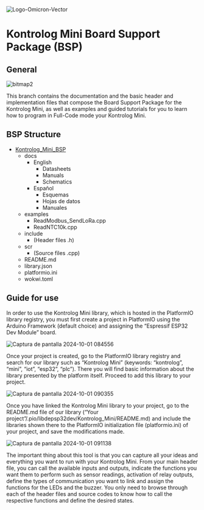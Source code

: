 ![Logo-Omicron-Vector](https://github.com/Omicron-IoT-Solutions/Kontrolog/assets/141452095/1d867a2d-2f0b-40eb-bbb9-566f306320ba)
# Kontrolog Mini Board Support Package (BSP)
## General
![bitmap2](https://github.com/user-attachments/assets/ce062b7b-13b5-4596-9dc3-d58d14262f44)

This branch contains the documentation and the basic header and implementation files that compose the Board Support Package for the Kontrolog Mini, as well as examples and guided tutorials for you to learn how to program in Full-Code mode your Kontrolog Mini.

## BSP Structure

- [Kontrolog_Mini_BSP](https://github.com/Omicron-IoT-Solutions/Kontrolog-Mini/tree/Full-Code/Kontrolog_Mini_BSP)
  - docs
    - English
      - Datasheets
      - Manuals
      - Schematics
    - Español
      - Esquemas
      - Hojas de datos
      - Manuales
  - examples
    - ReadModbus_SendLoRa.cpp
    - ReadNTC10k.cpp
  - include
    - (Header files .h)
  - scr
    - (Source files .cpp)
  - README.md
  - library.json
  - platformio.ini
  - wokwi.toml

## Guide for use
In order to use the Kontrolog Mini library, which is hosted in the PlatformIO library registry, you must first create a project in PlatformIO using the Arduino Framework (default choice) and assigning the “Espressif ESP32 Dev Module” board.

![Captura de pantalla 2024-10-01 084556](https://github.com/user-attachments/assets/755282c3-2c37-470c-a1ab-5080e34b671c)

Once your project is created, go to the PlatformIO library registry and search for our library such as “Kontrolog Mini” (keywords: “kontrolog”, “mini”, “iot”, “esp32”, “plc”). There you will find basic information about the library presented by the platform itself. Proceed to add this library to your project.

![Captura de pantalla 2024-10-01 090355](https://github.com/user-attachments/assets/f00a9eb2-4b1d-4f98-acf3-7baf086da0d0)

Once you have linked the Kontrolog Mini library to your project, go to the README.md file of our library (“Your project”/.pio/libdepsp32dev/Kontrolog_Mini/README.md) and include the libraries shown there to the PlatformIO initialization file (platformio.ini) of your project, and save the modifications made.

![Captura de pantalla 2024-10-01 091138](https://github.com/user-attachments/assets/954452e5-9bf8-4709-97aa-532de264bfa2)

The important thing about this tool is that you can capture all your ideas and everything you want to run with your Kontrolog Mini. From your main header file, you can call the available inputs and outputs, indicate the functions you want them to perform such as sensor readings, activation of relay outputs, define the types of communication you want to link and assign the functions for the LEDs and the buzzer. You only need to browse through each of the header files and source codes to know how to call the respective functions and define the desired states.

